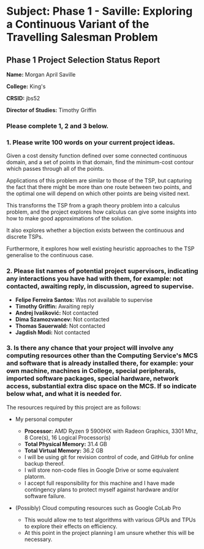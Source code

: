 # Subject: Phase 1 - Saville: Exploring a Continuous Variant of the Travelling Salesman Problem

## Phase 1 Project Selection Status Report

**Name:** Morgan April Saville

**College:** King's

**CRSID:** jbs52

**Director of Studies:** Timothy Griffin

### Please complete 1, 2 and 3 below.

### 1. Please write 100 words on your current project ideas.

Given a cost density function defined over some connected continuous domain, and a set of points in that domain, find the minimum-cost contour which passes through all of the points.

Applications of this problem are similar to those of the TSP, but capturing the fact that there might be more than one route between two points, and the optimal one will depend on which other points are being visited next.

This transforms the TSP from a graph theory problem into a calculus problem, and the project explores how calculus can give some insights into how to make good approximations of the solution.

It also explores whether a bijection exists between the continuous and discrete TSPs.

Furthermore, it explores how well existing heuristic approaches to the TSP generalise to the continuous case.

### 2. Please list names of potential project supervisors, indicating any interactions you have had with them, for example: not contacted, awaiting reply, in discussion, agreed to supervise.

 - **Felipe Ferreira Santos:** Was not available to supervise
 - **Timothy Griffin:** Awaiting reply
 - **Andrej Ivašković:** Not contacted
 - **Dima Szamozvancev:** Not contacted
 - **Thomas Sauerwald:** Not contacted
 - **Jagdish Modi:** Not contacted

### 3. Is there any chance that your project will involve any computing resources other than the Computing Service's MCS and software that is already installed there, for example: your own machine, machines in College, special peripherals, imported software packages, special hardware, network access, substantial extra disc space on the MCS. If so indicate below what, and what it is needed for.

The resources required by this project are as follows:
 
 - My personal computer

 	 - **Processor:**	AMD Ryzen 9 5900HX with Radeon Graphics, 3301 Mhz, 8 Core(s), 16 Logical Processor(s)
	 - **Total Physical Memory:**	31.4 GB
	 - **Total Virtual Memory:**	36.2 GB
	 - I will be using git for revision control of code, and GitHub for online backup thereof.
	 - I will store non-code files in Google Drive or some equivalent platorm.
	 - I accept full responsibility for this machine and I have made contingency plans to protect myself against hardware and/or software failure.

 - (Possibly) Cloud computing resources such as Google CoLab Pro
 	 - This would allow me to test algorithms with various GPUs and TPUs to explore their effects on efficiency.
 	 - At this point in the project planning I am unsure whether this will be necessary.